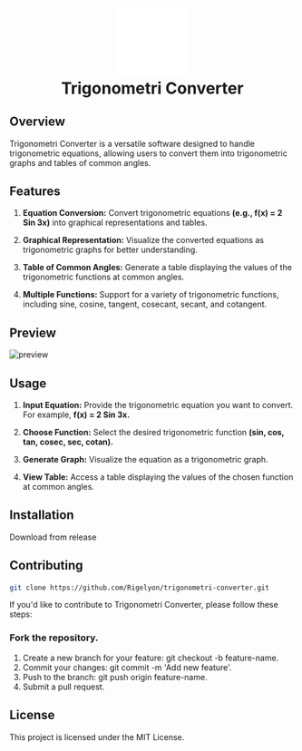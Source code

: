 <h1 align="center">
  <img src="./Assets/icon_white.png" alt="Trigonometri" width="128" />
  <br>
  Trigonometri Converter
  <br>
</h1>

## Overview
Trigonometri Converter is a versatile software designed to handle trigonometric equations, allowing users to convert them into trigonometric graphs and tables of common angles.

## Features
1. **Equation Conversion:** Convert trigonometric equations **(e.g., f(x) = 2 Sin 3x)** into graphical representations and tables.

2. **Graphical Representation:** Visualize the converted equations as trigonometric graphs for better understanding.

3. **Table of Common Angles:** Generate a table displaying the values of the trigonometric functions at common angles.

4. **Multiple Functions:** Support for a variety of trigonometric functions, including sine, cosine, tangent, cosecant, secant, and cotangent.
## Preview
![preview](./Docs/preview.gif)

## Usage
1. **Input Equation:** Provide the trigonometric equation you want to convert. For example, **f(x) = 2 Sin 3x.**

2. **Choose Function:** Select the desired trigonometric function **(sin, cos, tan, cosec, sec, cotan).**

3. **Generate Graph:** Visualize the equation as a trigonometric graph.

4. **View Table:** Access a table displaying the values of the chosen function at common angles.

## Installation
Download from release

## Contributing
```bash
git clone https://github.com/Rigelyon/trigonometri-converter.git
```
If you'd like to contribute to Trigonometri Converter, please follow these steps:

### Fork the repository.
1. Create a new branch for your feature: git checkout -b feature-name.
2. Commit your changes: git commit -m 'Add new feature'.
3. Push to the branch: git push origin feature-name.
4. Submit a pull request.

## License
This project is licensed under the MIT License.
